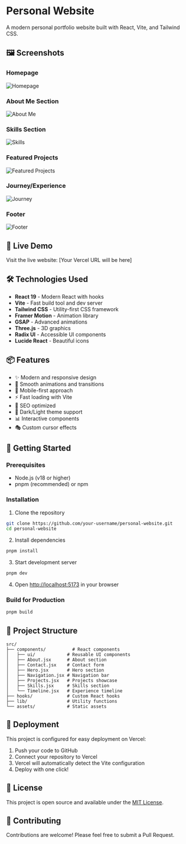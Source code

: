 # Personal Website

A modern personal portfolio website built with React, Vite, and Tailwind CSS.

## 🖼️ Screenshots

### Homepage
![Homepage](src/assets/Homepage.png)

### About Me Section
![About Me](src/assets/About%20me.png)

### Skills Section
![Skills](src/assets/Skills%20.png)

### Featured Projects
![Featured Projects](src/assets/fratured.png)

### Journey/Experience
![Journey](src/assets/journay.png)

### Footer
![Footer](src/assets/footer.png)

## 🚀 Live Demo

Visit the live website: [Your Vercel URL will be here]

## 🛠️ Technologies Used

- **React 19** - Modern React with hooks
- **Vite** - Fast build tool and dev server
- **Tailwind CSS** - Utility-first CSS framework
- **Framer Motion** - Animation library
- **GSAP** - Advanced animations
- **Three.js** - 3D graphics
- **Radix UI** - Accessible UI components
- **Lucide React** - Beautiful icons

## 📦 Features

- ✨ Modern and responsive design
- 🎨 Smooth animations and transitions
- 📱 Mobile-first approach
- ⚡ Fast loading with Vite
- 🎯 SEO optimized
- 🌙 Dark/Light theme support
- 📊 Interactive components
- 🎭 Custom cursor effects

## 🚀 Getting Started

### Prerequisites

- Node.js (v18 or higher)
- pnpm (recommended) or npm

### Installation

1. Clone the repository
```bash
git clone https://github.com/your-username/personal-website.git
cd personal-website
```

2. Install dependencies
```bash
pnpm install
```

3. Start development server
```bash
pnpm dev
```

4. Open [http://localhost:5173](http://localhost:5173) in your browser

### Build for Production

```bash
pnpm build
```

## 📁 Project Structure

```
src/
├── components/          # React components
│   ├── ui/            # Reusable UI components
│   ├── About.jsx      # About section
│   ├── Contact.jsx    # Contact form
│   ├── Hero.jsx       # Hero section
│   ├── Navigation.jsx # Navigation bar
│   ├── Projects.jsx   # Projects showcase
│   ├── Skills.jsx     # Skills section
│   └── Timeline.jsx   # Experience timeline
├── hooks/             # Custom React hooks
├── lib/               # Utility functions
└── assets/            # Static assets
```

## 🚀 Deployment

This project is configured for easy deployment on Vercel:

1. Push your code to GitHub
2. Connect your repository to Vercel
3. Vercel will automatically detect the Vite configuration
4. Deploy with one click!

## 📝 License

This project is open source and available under the [MIT License](LICENSE).

## 🤝 Contributing

Contributions are welcome! Please feel free to submit a Pull Request.

